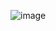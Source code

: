 ![image](https://github.com/pavelsytnik/LaboratoryWork/assets/109156460/df76822d-79f7-4a68-9cb6-6458c5a1bf40)

